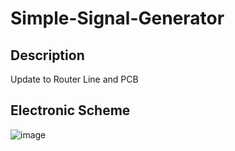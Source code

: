 # Simple-Signal-Generator

Description
---

Update to Router Line and PCB

Electronic Scheme
---
![image](https://i.imgur.com/YTEhpec.png)
